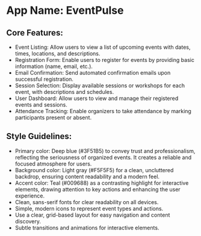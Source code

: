 # **App Name**: EventPulse

## Core Features:

- Event Listing: Allow users to view a list of upcoming events with dates, times, locations, and descriptions.
- Registration Form: Enable users to register for events by providing basic information (name, email, etc.).
- Email Confirmation: Send automated confirmation emails upon successful registration.
- Session Selection: Display available sessions or workshops for each event, with descriptions and schedules.
- User Dashboard: Allow users to view and manage their registered events and sessions.
- Attendance Tracking: Enable organizers to take attendance by marking participants present or absent.

## Style Guidelines:

- Primary color: Deep blue (#3F51B5) to convey trust and professionalism, reflecting the seriousness of organized events. It creates a reliable and focused atmosphere for users.
- Background color: Light gray (#F5F5F5) for a clean, uncluttered backdrop, ensuring content readability and a modern feel.
- Accent color: Teal (#009688) as a contrasting highlight for interactive elements, drawing attention to key actions and enhancing the user experience.
- Clean, sans-serif fonts for clear readability on all devices.
- Simple, modern icons to represent event types and actions.
- Use a clear, grid-based layout for easy navigation and content discovery.
- Subtle transitions and animations for interactive elements.